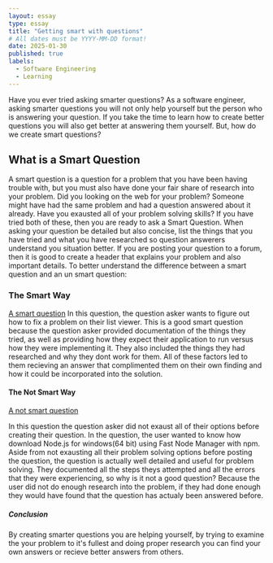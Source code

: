 ```yaml
---
layout: essay
type: essay
title: "Getting smart with questions"
# All dates must be YYYY-MM-DD format!
date: 2025-01-30
published: true
labels:
  - Software Engineering
  - Learning
---
```


Have you ever tried asking smarter questions? As a software engineer, asking smarter questions you will not only help yourself but the person who is answering your question. If you take the time to learn how to create better questions you will also get better at answering them yourself. But, how do we create smart questions?
## What is a Smart Question
A smart question is a question for a problem that you have been having trouble with, but you must also have done your fair share of research into your problem. Did you looking on the web for your problem? Someone might have had the same problem and had a question answered about it already. Have you exausted all of your problem solving skills? If you have tried both of these, then you are ready to ask a Smart Question. When asking your question be detailed but also concise, list the things that you have tried and what you have researched so question answerers understand you situation better. If you are posting your question to a forum, then it is good to create a header that explains your problem and also important details. To better understand the difference between a smart question and an un smart question: 
### The Smart Way
[A smart question](https://stackoverflow.com/questions/79379100/how-to-dynamically-update-a-listview-bottom-padding-to-avoid-having-some-items-b) 
In this question, the question asker wants to figure out how to fix a problem on their list viewer. This is a good smart question because the question asker provided documentation of the things they tried, as well as providing how they expect their application to run versus how they were implementing it. They also included the things they had researched and why they dont work for them. All of these factors led to them recieving an answer that complimented them on their own finding and how it could be incorporated into the solution.
#### The Not Smart Way
[A not smart question](https://stackoverflow.com/questions/79383373/how-to-download-and-install-node-js-for-windows64-bit-using-fast-node-manager)

In this question the question asker did not exaust all of their options before creating their question. In the question, the user wanted to know how download Node.js for windows(64 bit) using Fast Node Manager with npm. Aside from not exausting all their problem solving options before posting the question, the question is actually well detailed and useful for problem solving. They documented all the steps theys attempted and all the errors that they were experiencing, so why is it not a good question? Because the user did not do enough research into the problem, if they had done enough they would have found that the question has actualy been answered before. 
##### Conclusion
By creating smarter questions you are helping yourself, by trying to examine the your problem to it's fullest and doing proper research you can find your own answers or recieve better answers from others.



